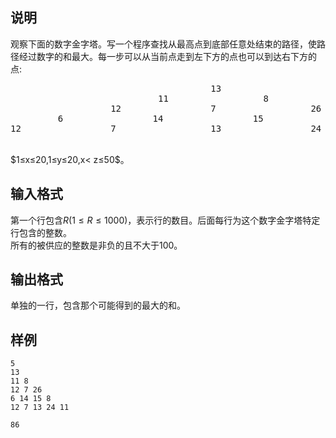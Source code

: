 <h2>说明</h2>

观察下面的数字金字塔。写一个程序查找从最高点到底部任意处结束的路径，使路径经过数字的和最大。每一步可以从当前点走到左下方的点也可以到达右下方的点:<br />
<pre> &nbsp; &nbsp; &nbsp; &nbsp; &nbsp; &nbsp; &nbsp; &nbsp; &nbsp; &nbsp; &nbsp; &nbsp; &nbsp; &nbsp; &nbsp; &nbsp; &nbsp; &nbsp; &nbsp;13
 &nbsp; &nbsp; &nbsp; &nbsp; &nbsp; &nbsp; &nbsp; &nbsp; &nbsp; &nbsp; &nbsp; &nbsp; &nbsp; &nbsp;11 &nbsp; &nbsp; &nbsp; &nbsp; &nbsp; &nbsp; &nbsp; &nbsp; &nbsp;8
 &nbsp; &nbsp; &nbsp; &nbsp; &nbsp; &nbsp; &nbsp; &nbsp; &nbsp; 12 &nbsp; &nbsp; &nbsp; &nbsp; &nbsp; &nbsp; &nbsp; &nbsp; 7 &nbsp; &nbsp; &nbsp; &nbsp; &nbsp; &nbsp; &nbsp; &nbsp; &nbsp;26
 &nbsp; &nbsp; &nbsp; &nbsp; 6 &nbsp; &nbsp; &nbsp; &nbsp; &nbsp; &nbsp; &nbsp; &nbsp; 14 &nbsp; &nbsp; &nbsp; &nbsp; &nbsp; &nbsp; &nbsp; &nbsp; 15 &nbsp; &nbsp; &nbsp; &nbsp; &nbsp; &nbsp; &nbsp; &nbsp;8
12 &nbsp; &nbsp; &nbsp; &nbsp; &nbsp; &nbsp; &nbsp; &nbsp; 7 &nbsp; &nbsp; &nbsp; &nbsp; &nbsp; &nbsp; &nbsp; &nbsp; &nbsp;13 &nbsp; &nbsp; &nbsp; &nbsp; &nbsp; &nbsp; &nbsp; &nbsp; 24 &nbsp; &nbsp; &nbsp; &nbsp; &nbsp; &nbsp; &nbsp;11</pre>
<br />
$1≤x≤20&#44;1≤y≤20&#44;x&lt; z≤50$。
<h2>输入格式</h2>

第一个行包含$R$($1≤R ≤1000$)，表示行的数目。后面每行为这个数字金字塔特定行包含的整数。<br>所有的被供应的整数是非负的且不大于$100$。

<h2>输出格式</h2>

单独的一行，包含那个可能得到的最大的和。

<h2>样例</h2>
<pre><code class="language-input1">5
13
11 8
12 7 26
6 14 15 8
12 7 13 24 11</code></pre><pre><code class="language-output1">86</code></pre>
